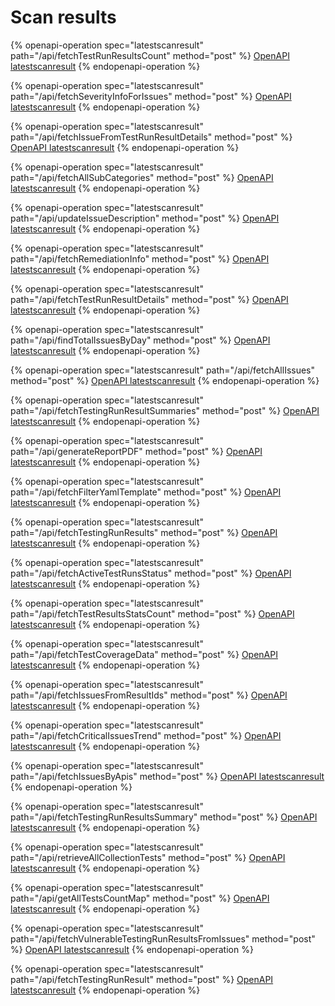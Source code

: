 # Scan results

{% openapi-operation spec="latestscanresult" path="/api/fetchTestRunResultsCount" method="post" %}
[OpenAPI latestscanresult](https://gitbook-x-prod-openapi.4401d86825a13bf607936cc3a9f3897a.r2.cloudflarestorage.com/raw/d35cb023477b2c3df83b04a6c531b0e11435bfd6bf75f21fc3ada8517c7be73a.json?X-Amz-Algorithm=AWS4-HMAC-SHA256&X-Amz-Content-Sha256=UNSIGNED-PAYLOAD&X-Amz-Credential=dce48141f43c0191a2ad043a6888781c%2F20250904%2Fauto%2Fs3%2Faws4_request&X-Amz-Date=20250904T060542Z&X-Amz-Expires=172800&X-Amz-Signature=d516713f9698d6d24adb715798367c4df21ad8863854bbfa44d5c71958b85936&X-Amz-SignedHeaders=host&x-amz-checksum-mode=ENABLED&x-id=GetObject)
{% endopenapi-operation %}

{% openapi-operation spec="latestscanresult" path="/api/fetchSeverityInfoForIssues" method="post" %}
[OpenAPI latestscanresult](https://gitbook-x-prod-openapi.4401d86825a13bf607936cc3a9f3897a.r2.cloudflarestorage.com/raw/d35cb023477b2c3df83b04a6c531b0e11435bfd6bf75f21fc3ada8517c7be73a.json?X-Amz-Algorithm=AWS4-HMAC-SHA256&X-Amz-Content-Sha256=UNSIGNED-PAYLOAD&X-Amz-Credential=dce48141f43c0191a2ad043a6888781c%2F20250904%2Fauto%2Fs3%2Faws4_request&X-Amz-Date=20250904T060542Z&X-Amz-Expires=172800&X-Amz-Signature=d516713f9698d6d24adb715798367c4df21ad8863854bbfa44d5c71958b85936&X-Amz-SignedHeaders=host&x-amz-checksum-mode=ENABLED&x-id=GetObject)
{% endopenapi-operation %}

{% openapi-operation spec="latestscanresult" path="/api/fetchIssueFromTestRunResultDetails" method="post" %}
[OpenAPI latestscanresult](https://gitbook-x-prod-openapi.4401d86825a13bf607936cc3a9f3897a.r2.cloudflarestorage.com/raw/d35cb023477b2c3df83b04a6c531b0e11435bfd6bf75f21fc3ada8517c7be73a.json?X-Amz-Algorithm=AWS4-HMAC-SHA256&X-Amz-Content-Sha256=UNSIGNED-PAYLOAD&X-Amz-Credential=dce48141f43c0191a2ad043a6888781c%2F20250904%2Fauto%2Fs3%2Faws4_request&X-Amz-Date=20250904T060542Z&X-Amz-Expires=172800&X-Amz-Signature=d516713f9698d6d24adb715798367c4df21ad8863854bbfa44d5c71958b85936&X-Amz-SignedHeaders=host&x-amz-checksum-mode=ENABLED&x-id=GetObject)
{% endopenapi-operation %}

{% openapi-operation spec="latestscanresult" path="/api/fetchAllSubCategories" method="post" %}
[OpenAPI latestscanresult](https://gitbook-x-prod-openapi.4401d86825a13bf607936cc3a9f3897a.r2.cloudflarestorage.com/raw/d35cb023477b2c3df83b04a6c531b0e11435bfd6bf75f21fc3ada8517c7be73a.json?X-Amz-Algorithm=AWS4-HMAC-SHA256&X-Amz-Content-Sha256=UNSIGNED-PAYLOAD&X-Amz-Credential=dce48141f43c0191a2ad043a6888781c%2F20250904%2Fauto%2Fs3%2Faws4_request&X-Amz-Date=20250904T060542Z&X-Amz-Expires=172800&X-Amz-Signature=d516713f9698d6d24adb715798367c4df21ad8863854bbfa44d5c71958b85936&X-Amz-SignedHeaders=host&x-amz-checksum-mode=ENABLED&x-id=GetObject)
{% endopenapi-operation %}

{% openapi-operation spec="latestscanresult" path="/api/updateIssueDescription" method="post" %}
[OpenAPI latestscanresult](https://gitbook-x-prod-openapi.4401d86825a13bf607936cc3a9f3897a.r2.cloudflarestorage.com/raw/d35cb023477b2c3df83b04a6c531b0e11435bfd6bf75f21fc3ada8517c7be73a.json?X-Amz-Algorithm=AWS4-HMAC-SHA256&X-Amz-Content-Sha256=UNSIGNED-PAYLOAD&X-Amz-Credential=dce48141f43c0191a2ad043a6888781c%2F20250904%2Fauto%2Fs3%2Faws4_request&X-Amz-Date=20250904T060542Z&X-Amz-Expires=172800&X-Amz-Signature=d516713f9698d6d24adb715798367c4df21ad8863854bbfa44d5c71958b85936&X-Amz-SignedHeaders=host&x-amz-checksum-mode=ENABLED&x-id=GetObject)
{% endopenapi-operation %}

{% openapi-operation spec="latestscanresult" path="/api/fetchRemediationInfo" method="post" %}
[OpenAPI latestscanresult](https://gitbook-x-prod-openapi.4401d86825a13bf607936cc3a9f3897a.r2.cloudflarestorage.com/raw/d35cb023477b2c3df83b04a6c531b0e11435bfd6bf75f21fc3ada8517c7be73a.json?X-Amz-Algorithm=AWS4-HMAC-SHA256&X-Amz-Content-Sha256=UNSIGNED-PAYLOAD&X-Amz-Credential=dce48141f43c0191a2ad043a6888781c%2F20250904%2Fauto%2Fs3%2Faws4_request&X-Amz-Date=20250904T060542Z&X-Amz-Expires=172800&X-Amz-Signature=d516713f9698d6d24adb715798367c4df21ad8863854bbfa44d5c71958b85936&X-Amz-SignedHeaders=host&x-amz-checksum-mode=ENABLED&x-id=GetObject)
{% endopenapi-operation %}

{% openapi-operation spec="latestscanresult" path="/api/fetchTestRunResultDetails" method="post" %}
[OpenAPI latestscanresult](https://gitbook-x-prod-openapi.4401d86825a13bf607936cc3a9f3897a.r2.cloudflarestorage.com/raw/d35cb023477b2c3df83b04a6c531b0e11435bfd6bf75f21fc3ada8517c7be73a.json?X-Amz-Algorithm=AWS4-HMAC-SHA256&X-Amz-Content-Sha256=UNSIGNED-PAYLOAD&X-Amz-Credential=dce48141f43c0191a2ad043a6888781c%2F20250904%2Fauto%2Fs3%2Faws4_request&X-Amz-Date=20250904T060542Z&X-Amz-Expires=172800&X-Amz-Signature=d516713f9698d6d24adb715798367c4df21ad8863854bbfa44d5c71958b85936&X-Amz-SignedHeaders=host&x-amz-checksum-mode=ENABLED&x-id=GetObject)
{% endopenapi-operation %}

{% openapi-operation spec="latestscanresult" path="/api/findTotalIssuesByDay" method="post" %}
[OpenAPI latestscanresult](https://gitbook-x-prod-openapi.4401d86825a13bf607936cc3a9f3897a.r2.cloudflarestorage.com/raw/d35cb023477b2c3df83b04a6c531b0e11435bfd6bf75f21fc3ada8517c7be73a.json?X-Amz-Algorithm=AWS4-HMAC-SHA256&X-Amz-Content-Sha256=UNSIGNED-PAYLOAD&X-Amz-Credential=dce48141f43c0191a2ad043a6888781c%2F20250904%2Fauto%2Fs3%2Faws4_request&X-Amz-Date=20250904T060542Z&X-Amz-Expires=172800&X-Amz-Signature=d516713f9698d6d24adb715798367c4df21ad8863854bbfa44d5c71958b85936&X-Amz-SignedHeaders=host&x-amz-checksum-mode=ENABLED&x-id=GetObject)
{% endopenapi-operation %}

{% openapi-operation spec="latestscanresult" path="/api/fetchAllIssues" method="post" %}
[OpenAPI latestscanresult](https://gitbook-x-prod-openapi.4401d86825a13bf607936cc3a9f3897a.r2.cloudflarestorage.com/raw/d35cb023477b2c3df83b04a6c531b0e11435bfd6bf75f21fc3ada8517c7be73a.json?X-Amz-Algorithm=AWS4-HMAC-SHA256&X-Amz-Content-Sha256=UNSIGNED-PAYLOAD&X-Amz-Credential=dce48141f43c0191a2ad043a6888781c%2F20250904%2Fauto%2Fs3%2Faws4_request&X-Amz-Date=20250904T060542Z&X-Amz-Expires=172800&X-Amz-Signature=d516713f9698d6d24adb715798367c4df21ad8863854bbfa44d5c71958b85936&X-Amz-SignedHeaders=host&x-amz-checksum-mode=ENABLED&x-id=GetObject)
{% endopenapi-operation %}

{% openapi-operation spec="latestscanresult" path="/api/fetchTestingRunResultSummaries" method="post" %}
[OpenAPI latestscanresult](https://gitbook-x-prod-openapi.4401d86825a13bf607936cc3a9f3897a.r2.cloudflarestorage.com/raw/d35cb023477b2c3df83b04a6c531b0e11435bfd6bf75f21fc3ada8517c7be73a.json?X-Amz-Algorithm=AWS4-HMAC-SHA256&X-Amz-Content-Sha256=UNSIGNED-PAYLOAD&X-Amz-Credential=dce48141f43c0191a2ad043a6888781c%2F20250904%2Fauto%2Fs3%2Faws4_request&X-Amz-Date=20250904T060542Z&X-Amz-Expires=172800&X-Amz-Signature=d516713f9698d6d24adb715798367c4df21ad8863854bbfa44d5c71958b85936&X-Amz-SignedHeaders=host&x-amz-checksum-mode=ENABLED&x-id=GetObject)
{% endopenapi-operation %}

{% openapi-operation spec="latestscanresult" path="/api/generateReportPDF" method="post" %}
[OpenAPI latestscanresult](https://gitbook-x-prod-openapi.4401d86825a13bf607936cc3a9f3897a.r2.cloudflarestorage.com/raw/d35cb023477b2c3df83b04a6c531b0e11435bfd6bf75f21fc3ada8517c7be73a.json?X-Amz-Algorithm=AWS4-HMAC-SHA256&X-Amz-Content-Sha256=UNSIGNED-PAYLOAD&X-Amz-Credential=dce48141f43c0191a2ad043a6888781c%2F20250904%2Fauto%2Fs3%2Faws4_request&X-Amz-Date=20250904T060542Z&X-Amz-Expires=172800&X-Amz-Signature=d516713f9698d6d24adb715798367c4df21ad8863854bbfa44d5c71958b85936&X-Amz-SignedHeaders=host&x-amz-checksum-mode=ENABLED&x-id=GetObject)
{% endopenapi-operation %}

{% openapi-operation spec="latestscanresult" path="/api/fetchFilterYamlTemplate" method="post" %}
[OpenAPI latestscanresult](https://gitbook-x-prod-openapi.4401d86825a13bf607936cc3a9f3897a.r2.cloudflarestorage.com/raw/d35cb023477b2c3df83b04a6c531b0e11435bfd6bf75f21fc3ada8517c7be73a.json?X-Amz-Algorithm=AWS4-HMAC-SHA256&X-Amz-Content-Sha256=UNSIGNED-PAYLOAD&X-Amz-Credential=dce48141f43c0191a2ad043a6888781c%2F20250904%2Fauto%2Fs3%2Faws4_request&X-Amz-Date=20250904T060542Z&X-Amz-Expires=172800&X-Amz-Signature=d516713f9698d6d24adb715798367c4df21ad8863854bbfa44d5c71958b85936&X-Amz-SignedHeaders=host&x-amz-checksum-mode=ENABLED&x-id=GetObject)
{% endopenapi-operation %}

{% openapi-operation spec="latestscanresult" path="/api/fetchTestingRunResults" method="post" %}
[OpenAPI latestscanresult](https://gitbook-x-prod-openapi.4401d86825a13bf607936cc3a9f3897a.r2.cloudflarestorage.com/raw/d35cb023477b2c3df83b04a6c531b0e11435bfd6bf75f21fc3ada8517c7be73a.json?X-Amz-Algorithm=AWS4-HMAC-SHA256&X-Amz-Content-Sha256=UNSIGNED-PAYLOAD&X-Amz-Credential=dce48141f43c0191a2ad043a6888781c%2F20250904%2Fauto%2Fs3%2Faws4_request&X-Amz-Date=20250904T060542Z&X-Amz-Expires=172800&X-Amz-Signature=d516713f9698d6d24adb715798367c4df21ad8863854bbfa44d5c71958b85936&X-Amz-SignedHeaders=host&x-amz-checksum-mode=ENABLED&x-id=GetObject)
{% endopenapi-operation %}

{% openapi-operation spec="latestscanresult" path="/api/fetchActiveTestRunsStatus" method="post" %}
[OpenAPI latestscanresult](https://gitbook-x-prod-openapi.4401d86825a13bf607936cc3a9f3897a.r2.cloudflarestorage.com/raw/d35cb023477b2c3df83b04a6c531b0e11435bfd6bf75f21fc3ada8517c7be73a.json?X-Amz-Algorithm=AWS4-HMAC-SHA256&X-Amz-Content-Sha256=UNSIGNED-PAYLOAD&X-Amz-Credential=dce48141f43c0191a2ad043a6888781c%2F20250904%2Fauto%2Fs3%2Faws4_request&X-Amz-Date=20250904T060542Z&X-Amz-Expires=172800&X-Amz-Signature=d516713f9698d6d24adb715798367c4df21ad8863854bbfa44d5c71958b85936&X-Amz-SignedHeaders=host&x-amz-checksum-mode=ENABLED&x-id=GetObject)
{% endopenapi-operation %}

{% openapi-operation spec="latestscanresult" path="/api/fetchTestResultsStatsCount" method="post" %}
[OpenAPI latestscanresult](https://gitbook-x-prod-openapi.4401d86825a13bf607936cc3a9f3897a.r2.cloudflarestorage.com/raw/d35cb023477b2c3df83b04a6c531b0e11435bfd6bf75f21fc3ada8517c7be73a.json?X-Amz-Algorithm=AWS4-HMAC-SHA256&X-Amz-Content-Sha256=UNSIGNED-PAYLOAD&X-Amz-Credential=dce48141f43c0191a2ad043a6888781c%2F20250904%2Fauto%2Fs3%2Faws4_request&X-Amz-Date=20250904T060542Z&X-Amz-Expires=172800&X-Amz-Signature=d516713f9698d6d24adb715798367c4df21ad8863854bbfa44d5c71958b85936&X-Amz-SignedHeaders=host&x-amz-checksum-mode=ENABLED&x-id=GetObject)
{% endopenapi-operation %}

{% openapi-operation spec="latestscanresult" path="/api/fetchTestCoverageData" method="post" %}
[OpenAPI latestscanresult](https://gitbook-x-prod-openapi.4401d86825a13bf607936cc3a9f3897a.r2.cloudflarestorage.com/raw/d35cb023477b2c3df83b04a6c531b0e11435bfd6bf75f21fc3ada8517c7be73a.json?X-Amz-Algorithm=AWS4-HMAC-SHA256&X-Amz-Content-Sha256=UNSIGNED-PAYLOAD&X-Amz-Credential=dce48141f43c0191a2ad043a6888781c%2F20250904%2Fauto%2Fs3%2Faws4_request&X-Amz-Date=20250904T060542Z&X-Amz-Expires=172800&X-Amz-Signature=d516713f9698d6d24adb715798367c4df21ad8863854bbfa44d5c71958b85936&X-Amz-SignedHeaders=host&x-amz-checksum-mode=ENABLED&x-id=GetObject)
{% endopenapi-operation %}

{% openapi-operation spec="latestscanresult" path="/api/fetchIssuesFromResultIds" method="post" %}
[OpenAPI latestscanresult](https://gitbook-x-prod-openapi.4401d86825a13bf607936cc3a9f3897a.r2.cloudflarestorage.com/raw/d35cb023477b2c3df83b04a6c531b0e11435bfd6bf75f21fc3ada8517c7be73a.json?X-Amz-Algorithm=AWS4-HMAC-SHA256&X-Amz-Content-Sha256=UNSIGNED-PAYLOAD&X-Amz-Credential=dce48141f43c0191a2ad043a6888781c%2F20250904%2Fauto%2Fs3%2Faws4_request&X-Amz-Date=20250904T060542Z&X-Amz-Expires=172800&X-Amz-Signature=d516713f9698d6d24adb715798367c4df21ad8863854bbfa44d5c71958b85936&X-Amz-SignedHeaders=host&x-amz-checksum-mode=ENABLED&x-id=GetObject)
{% endopenapi-operation %}

{% openapi-operation spec="latestscanresult" path="/api/fetchCriticalIssuesTrend" method="post" %}
[OpenAPI latestscanresult](https://gitbook-x-prod-openapi.4401d86825a13bf607936cc3a9f3897a.r2.cloudflarestorage.com/raw/d35cb023477b2c3df83b04a6c531b0e11435bfd6bf75f21fc3ada8517c7be73a.json?X-Amz-Algorithm=AWS4-HMAC-SHA256&X-Amz-Content-Sha256=UNSIGNED-PAYLOAD&X-Amz-Credential=dce48141f43c0191a2ad043a6888781c%2F20250904%2Fauto%2Fs3%2Faws4_request&X-Amz-Date=20250904T060542Z&X-Amz-Expires=172800&X-Amz-Signature=d516713f9698d6d24adb715798367c4df21ad8863854bbfa44d5c71958b85936&X-Amz-SignedHeaders=host&x-amz-checksum-mode=ENABLED&x-id=GetObject)
{% endopenapi-operation %}

{% openapi-operation spec="latestscanresult" path="/api/fetchIssuesByApis" method="post" %}
[OpenAPI latestscanresult](https://gitbook-x-prod-openapi.4401d86825a13bf607936cc3a9f3897a.r2.cloudflarestorage.com/raw/d35cb023477b2c3df83b04a6c531b0e11435bfd6bf75f21fc3ada8517c7be73a.json?X-Amz-Algorithm=AWS4-HMAC-SHA256&X-Amz-Content-Sha256=UNSIGNED-PAYLOAD&X-Amz-Credential=dce48141f43c0191a2ad043a6888781c%2F20250904%2Fauto%2Fs3%2Faws4_request&X-Amz-Date=20250904T060542Z&X-Amz-Expires=172800&X-Amz-Signature=d516713f9698d6d24adb715798367c4df21ad8863854bbfa44d5c71958b85936&X-Amz-SignedHeaders=host&x-amz-checksum-mode=ENABLED&x-id=GetObject)
{% endopenapi-operation %}

{% openapi-operation spec="latestscanresult" path="/api/fetchTestingRunResultsSummary" method="post" %}
[OpenAPI latestscanresult](https://gitbook-x-prod-openapi.4401d86825a13bf607936cc3a9f3897a.r2.cloudflarestorage.com/raw/d35cb023477b2c3df83b04a6c531b0e11435bfd6bf75f21fc3ada8517c7be73a.json?X-Amz-Algorithm=AWS4-HMAC-SHA256&X-Amz-Content-Sha256=UNSIGNED-PAYLOAD&X-Amz-Credential=dce48141f43c0191a2ad043a6888781c%2F20250904%2Fauto%2Fs3%2Faws4_request&X-Amz-Date=20250904T060542Z&X-Amz-Expires=172800&X-Amz-Signature=d516713f9698d6d24adb715798367c4df21ad8863854bbfa44d5c71958b85936&X-Amz-SignedHeaders=host&x-amz-checksum-mode=ENABLED&x-id=GetObject)
{% endopenapi-operation %}

{% openapi-operation spec="latestscanresult" path="/api/retrieveAllCollectionTests" method="post" %}
[OpenAPI latestscanresult](https://gitbook-x-prod-openapi.4401d86825a13bf607936cc3a9f3897a.r2.cloudflarestorage.com/raw/d35cb023477b2c3df83b04a6c531b0e11435bfd6bf75f21fc3ada8517c7be73a.json?X-Amz-Algorithm=AWS4-HMAC-SHA256&X-Amz-Content-Sha256=UNSIGNED-PAYLOAD&X-Amz-Credential=dce48141f43c0191a2ad043a6888781c%2F20250904%2Fauto%2Fs3%2Faws4_request&X-Amz-Date=20250904T060542Z&X-Amz-Expires=172800&X-Amz-Signature=d516713f9698d6d24adb715798367c4df21ad8863854bbfa44d5c71958b85936&X-Amz-SignedHeaders=host&x-amz-checksum-mode=ENABLED&x-id=GetObject)
{% endopenapi-operation %}

{% openapi-operation spec="latestscanresult" path="/api/getAllTestsCountMap" method="post" %}
[OpenAPI latestscanresult](https://gitbook-x-prod-openapi.4401d86825a13bf607936cc3a9f3897a.r2.cloudflarestorage.com/raw/d35cb023477b2c3df83b04a6c531b0e11435bfd6bf75f21fc3ada8517c7be73a.json?X-Amz-Algorithm=AWS4-HMAC-SHA256&X-Amz-Content-Sha256=UNSIGNED-PAYLOAD&X-Amz-Credential=dce48141f43c0191a2ad043a6888781c%2F20250904%2Fauto%2Fs3%2Faws4_request&X-Amz-Date=20250904T060542Z&X-Amz-Expires=172800&X-Amz-Signature=d516713f9698d6d24adb715798367c4df21ad8863854bbfa44d5c71958b85936&X-Amz-SignedHeaders=host&x-amz-checksum-mode=ENABLED&x-id=GetObject)
{% endopenapi-operation %}

{% openapi-operation spec="latestscanresult" path="/api/fetchVulnerableTestingRunResultsFromIssues" method="post" %}
[OpenAPI latestscanresult](https://gitbook-x-prod-openapi.4401d86825a13bf607936cc3a9f3897a.r2.cloudflarestorage.com/raw/d35cb023477b2c3df83b04a6c531b0e11435bfd6bf75f21fc3ada8517c7be73a.json?X-Amz-Algorithm=AWS4-HMAC-SHA256&X-Amz-Content-Sha256=UNSIGNED-PAYLOAD&X-Amz-Credential=dce48141f43c0191a2ad043a6888781c%2F20250904%2Fauto%2Fs3%2Faws4_request&X-Amz-Date=20250904T060542Z&X-Amz-Expires=172800&X-Amz-Signature=d516713f9698d6d24adb715798367c4df21ad8863854bbfa44d5c71958b85936&X-Amz-SignedHeaders=host&x-amz-checksum-mode=ENABLED&x-id=GetObject)
{% endopenapi-operation %}

{% openapi-operation spec="latestscanresult" path="/api/fetchTestingRunResult" method="post" %}
[OpenAPI latestscanresult](https://gitbook-x-prod-openapi.4401d86825a13bf607936cc3a9f3897a.r2.cloudflarestorage.com/raw/d35cb023477b2c3df83b04a6c531b0e11435bfd6bf75f21fc3ada8517c7be73a.json?X-Amz-Algorithm=AWS4-HMAC-SHA256&X-Amz-Content-Sha256=UNSIGNED-PAYLOAD&X-Amz-Credential=dce48141f43c0191a2ad043a6888781c%2F20250904%2Fauto%2Fs3%2Faws4_request&X-Amz-Date=20250904T060542Z&X-Amz-Expires=172800&X-Amz-Signature=d516713f9698d6d24adb715798367c4df21ad8863854bbfa44d5c71958b85936&X-Amz-SignedHeaders=host&x-amz-checksum-mode=ENABLED&x-id=GetObject)
{% endopenapi-operation %}
